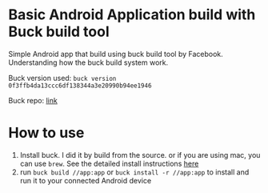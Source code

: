 # Basic Android Application build with Buck build tool
Simple Android app that build using buck build tool by Facebook. Understanding how the buck build system work.

Buck version used: `buck version 0f3ffb4da13ccc6df138344a3e20990b94ee1946`

Buck repo: [link](https://github.com/facebook/buck)

# How to use
1. Install buck. I did it by build from the source. or if you are using mac, you can use `brew`. See the detailed install instructions [here](https://buck.build/setup/getting_started.html)
2. run `buck build //app:app` or `buck install -r //app:app` to install and run it to your connected Android device
